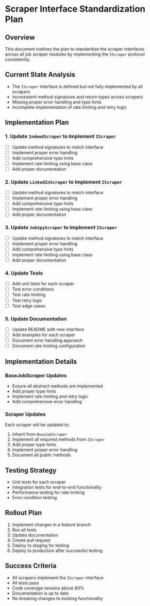 # Scraper Interface Standardization Plan

## Overview
This document outlines the plan to standardize the scraper interfaces across all job scraper modules by implementing the `IScraper` protocol consistently.

## Current State Analysis
- The `IScraper` interface is defined but not fully implemented by all scrapers
- Inconsistent method signatures and return types across scrapers
- Missing proper error handling and type hints
- Incomplete implementation of rate limiting and retry logic

## Implementation Plan

### 1. Update `IndeedScraper` to Implement `IScraper`
- [ ] Update method signatures to match interface
- [ ] Implement proper error handling
- [ ] Add comprehensive type hints
- [ ] Implement rate limiting using base class
- [ ] Add proper documentation

### 2. Update `LinkedInScraper` to Implement `IScraper`
- [ ] Update method signatures to match interface
- [ ] Implement proper error handling
- [ ] Add comprehensive type hints
- [ ] Implement rate limiting using base class
- [ ] Add proper documentation

### 3. Update `JobSpyScraper` to Implement `IScraper`
- [ ] Update method signatures to match interface
- [ ] Implement proper error handling
- [ ] Add comprehensive type hints
- [ ] Implement rate limiting using base class
- [ ] Add proper documentation

### 4. Update Tests
- [ ] Add unit tests for each scraper
- [ ] Test error conditions
- [ ] Test rate limiting
- [ ] Test retry logic
- [ ] Test edge cases

### 5. Update Documentation
- [ ] Update README with new interface
- [ ] Add examples for each scraper
- [ ] Document error handling approach
- [ ] Document rate limiting configuration

## Implementation Details

### BaseJobScraper Updates
- Ensure all abstract methods are implemented
- Add proper type hints
- Implement rate limiting and retry logic
- Add comprehensive error handling

### Scraper Updates
Each scraper will be updated to:
1. Inherit from `BaseJobScraper`
2. Implement all required methods from `IScraper`
3. Add proper type hints
4. Implement proper error handling
5. Document all public methods

## Testing Strategy
- Unit tests for each scraper
- Integration tests for end-to-end functionality
- Performance testing for rate limiting
- Error condition testing

## Rollout Plan
1. Implement changes in a feature branch
2. Run all tests
3. Update documentation
4. Create pull request
5. Deploy to staging for testing
6. Deploy to production after successful testing

## Success Criteria
- All scrapers implement the `IScraper` interface
- All tests pass
- Code coverage remains above 80%
- Documentation is up to date
- No breaking changes to existing functionality
